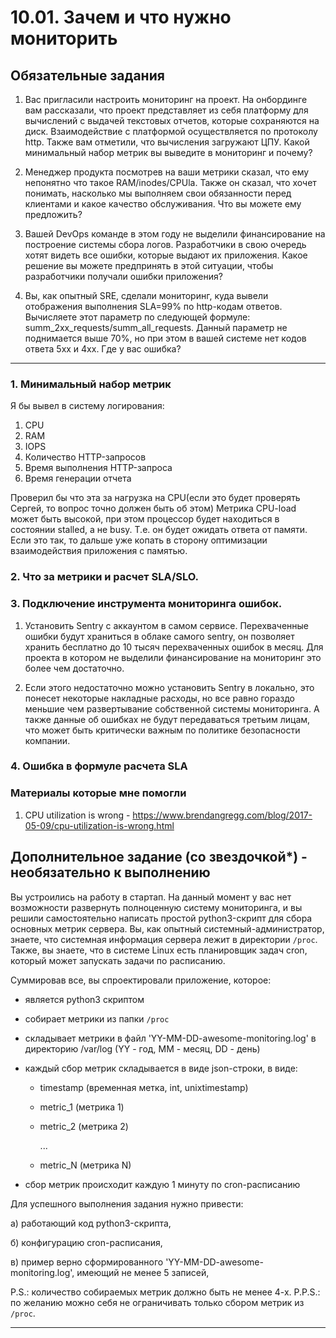# 10.01. Зачем и что нужно мониторить

## Обязательные задания

1. Вас пригласили настроить мониторинг на проект. На онбординге вам рассказали, что проект представляет из себя 
платформу для вычислений с выдачей текстовых отчетов, которые сохраняются на диск. Взаимодействие с платформой 
осуществляется по протоколу http. Также вам отметили, что вычисления загружают ЦПУ. Какой минимальный набор метрик вы
выведите в мониторинг и почему?

2. Менеджер продукта посмотрев на ваши метрики сказал, что ему непонятно что такое RAM/inodes/CPUla. Также он сказал, 
что хочет понимать, насколько мы выполняем свои обязанности перед клиентами и какое качество обслуживания. Что вы 
можете ему предложить?

3. Вашей DevOps команде в этом году не выделили финансирование на построение системы сбора логов. Разработчики в свою 
очередь хотят видеть все ошибки, которые выдают их приложения. Какое решение вы можете предпринять в этой ситуации, 
чтобы разработчики получали ошибки приложения?

3. Вы, как опытный SRE, сделали мониторинг, куда вывели отображения выполнения SLA=99% по http-кодам ответов. 
Вычисляете этот параметр по следующей формуле: summ_2xx_requests/summ_all_requests. Данный параметр не поднимается выше 
70%, но при этом в вашей системе нет кодов ответа 5xx и 4xx. Где у вас ошибка?

---
### 1. Минимальный набор метрик

Я бы вывел в систему логирования:

1. CPU
2. RAM
3. IOPS
4. Количество HTTP-запросов
5. Время выполнения HTTP-запроса
6. Время генерации отчета

Проверил бы что эта за нагрузка на CPU(если это будет проверять Сергей, то вопрос точно должен быть об этом)
Метрика CPU-load может быть высокой, при этом процессор будет находиться в состоянии stalled, а не busy.
Т.е. он будет ожидать ответа от памяти. Если это так, то дальше уже копать в сторону оптимизации 
взаимодействия приложения с памятью.

### 2. Что за метрики и расчет SLA/SLO.


### 3. Подключение инструмента мониторинга ошибок.

1. Установить Sentry с аккаунтом в самом сервисе. Перехваченные ошибки будут храниться в облаке самого sentry,
он позволяет хранить бесплатно до 10 тысяч перехваченных ошибок в месяц. Для проекта в котором не выделили финансирование
на мониторинг это более чем достаточно.

2. Если этого недостаточно можно установить Sentry в локально, это понесет некоторые накладные расходы, но все равно
гораздо меньшие чем развертывание собственной системы мониторинга. А также данные об ошибках не будут передаваться
третьим лицам, что может быть критически важным по политике безопасности компании.

### 4. Ошибка в формуле расчета SLA


### Материалы которые мне помогли

1. CPU utilization is wrong -  https://www.brendangregg.com/blog/2017-05-09/cpu-utilization-is-wrong.html


## Дополнительное задание (со звездочкой*) - необязательно к выполнению

Вы устроились на работу в стартап. На данный момент у вас нет возможности развернуть полноценную систему 
мониторинга, и вы решили самостоятельно написать простой python3-скрипт для сбора основных метрик сервера. Вы, как 
опытный системный-администратор, знаете, что системная информация сервера лежит в директории `/proc`. 
Также, вы знаете, что в системе Linux есть  планировщик задач cron, который может запускать задачи по расписанию.

Суммировав все, вы спроектировали приложение, которое:
- является python3 скриптом
- собирает метрики из папки `/proc`
- складывает метрики в файл 'YY-MM-DD-awesome-monitoring.log' в директорию /var/log 
(YY - год, MM - месяц, DD - день)
- каждый сбор метрик складывается в виде json-строки, в виде:
  + timestamp (временная метка, int, unixtimestamp)
  + metric_1 (метрика 1)
  + metric_2 (метрика 2)
  
     ...
     
  + metric_N (метрика N)
  
- сбор метрик происходит каждую 1 минуту по cron-расписанию

Для успешного выполнения задания нужно привести:

а) работающий код python3-скрипта,

б) конфигурацию cron-расписания,

в) пример верно сформированного 'YY-MM-DD-awesome-monitoring.log', имеющий не менее 5 записей,

P.S.: количество собираемых метрик должно быть не менее 4-х.
P.P.S.: по желанию можно себя не ограничивать только сбором метрик из `/proc`.

---